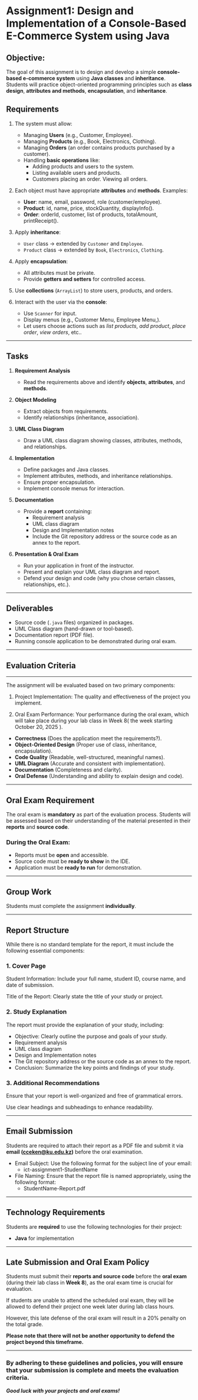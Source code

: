 # Assignment1: Design and Implementation of a Console-Based E-Commerce System using Java

## Objective:
The goal of this assignment is to design and develop a simple **console-based e-commerce system** using **Java classes** and **inheritance**.  
Students will practice object-oriented programming principles such as **class design**, **attributes and methods**, **encapsulation**, and **inheritance**.

## Requirements
1. The system must allow:
    - Managing **Users** (e.g., Customer, Employee).
    - Managing **Products** (e.g., Book, Electronics, Clothing).
    - Managing **Orders** (an order contains products purchased by a customer).
    - Handling **basic operations** like:
        - Adding products and users to the system.
        - Listing available users and products.
        - Customers placing an order. Viewing all orders.

2. Each object must have appropriate **attributes** and **methods**. Examples:
    - **User**: name, email, password, role (customer/employee).
    - **Product**: id, name, price, stockQuantity, displayInfo().
    - **Order**: orderId, customer, list of products, totalAmount, printReceipt().

3. Apply **inheritance**:
    - `User` class → extended by `Customer` and `Employee`.
    - `Product` class → extended by `Book`, `Electronics`, `Clothing`.

4. Apply **encapsulation**:
    - All attributes must be private.
    - Provide **getters and setters** for controlled access.

5. Use **collections** (`ArrayList`) to store users, products, and orders.

6. Interact with the user via the **console**:
    - Use `Scanner` for input.
    - Display menus (e.g.,  Customer Menu, Employee Menu,).
    - Let users choose actions such as *list products*, *add product*, *place order*, *view orders*, etc..

---

## Tasks

1. **Requirement Analysis**
    - Read the requirements above and identify **objects**, **attributes**, and **methods**.

2. **Object Modeling**
    - Extract objects from requirements.
    - Identify relationships (inheritance, association).

3. **UML Class Diagram**
    - Draw a UML class diagram showing classes, attributes, methods, and relationships.

4. **Implementation**
    - Define packages and Java classes.
    - Implement attributes, methods, and inheritance relationships.
    - Ensure proper encapsulation.
    - Implement console menus for interaction.

5. **Documentation**
    - Provide a **report** containing:
        - Requirement analysis
        - UML class diagram
        - Design and Implementation notes
        - Include the Git repository address or the source code as an annex to the report.

6. **Presentation & Oral Exam**
    - Run your application in front of the instructor.
    - Present and explain your UML class diagram and report.
    - Defend your design and code (why you chose certain classes, relationships, etc.).

---

## Deliverables
- Source code (`.java` files) organized in packages.
- UML Class diagram (hand-drawn or tool-based).
- Documentation report (PDF file).
- Running console application to be demonstrated during oral exam.



***
## Evaluation Criteria
***
The assignment will be evaluated based on two primary components:

1) Project Implementation: The quality and effectiveness of the project you implement.

2) Oral Exam Performance: Your performance during the oral exam, which will take place during your lab class in Week 8( the week starting October 20, 2025 ).

- **Correctness** (Does the application meet the requirements?).
- **Object-Oriented Design** (Proper use of class, inheritance, encapsulation).
- **Code Quality** (Readable, well-structured, meaningful names).
- **UML Diagram** (Accurate and consistent with implementation).
- **Documentation** (Completeness and clarity).
- **Oral Defense** (Understanding and ability to explain design and code).

---

## Oral Exam Requirement

The oral exam is **mandatory** as part of the evaluation process. Students will be assessed 
based on their understanding of the material presented in their **reports** and **source code**.

### **During the Oral Exam:**
- Reports must be **open** and accessible.
- Source code must be **ready to show** in the IDE.
- Application must be **ready to run** for demonstration.

---

## Group Work
Students must complete the assignment **individually**.  

---

## Report Structure
While there is no standard template for the report, it must include the following essential components:

### 1. Cover Page
Student Information: Include your full name, student ID, course name, and date of submission.

Title of the Report: Clearly state the title of your study or project.

### 2. Study Explanation
The report must provide the explanation of your study, including:

- Objective: Clearly outline the purpose and goals of your study.
- Requirement analysis
- UML class diagram
- Design and Implementation notes
- The Git repository address or the source code as an annex to the report.
- Conclusion: Summarize the key points and findings of your study.

### 3. Additional Recommendations

Ensure that your report is well-organized and free of grammatical errors.

Use clear headings and subheadings to enhance readability.

---

## Email Submission

Students are required to attach their report as a PDF file and submit it via **email (cceken@ku.edu.kz)** before the oral examination.

* Email Subject: Use the following format for the subject line of your email:
    - ict-assignment1-StudentName
* File Naming: Ensure that the report file is named appropriately, using the following format:
    - StudentName-Report.pdf
---

## Technology Requirements
Students are **required** to use the following technologies for their project:
- **Java** for implementation

---

## Late Submission and Oral Exam Policy
Students must submit their **reports and source code** before the **oral exam** (during their lab class in **Week 8**), 
as the oral exam time is crucial for evaluation.

If students are unable to attend the scheduled oral exam, they will be allowed to defend their project one week 
later during lab class hours.

However, this late defense of the oral exam will result in a 20% penalty on the total grade.

**Please note that there will not be another opportunity to defend the project beyond this timeframe.**

---

### By adhering to these guidelines and policies, you will ensure that your submission is complete and meets the evaluation criteria. 

***Good luck with your projects and oral exams!***

